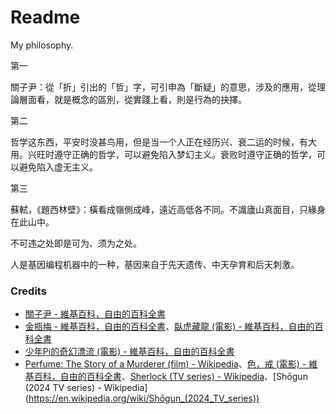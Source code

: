 # Readme
My philosophy.

第一

關子尹：從「折」引出的「哲」字，可引申為「斷疑」的意思，涉及的應用，從理論層面看，就是概念的區別，從實踐上看，則是行為的抉擇。

第二

哲学这东西，平安时没甚鸟用，但是当一个人正在经历兴、衰二运的时候，有大用。兴旺时遵守正确的哲学，可以避免陷入梦幻主义。衰败时遵守正确的哲学，可以避免陷入虚无主义。

第三

蘇軾，《題西林壁》：橫看成嶺側成峰，遠近高低各不同。不識廬山真面目，只緣身在此山中。

不可违之处即是可为、须为之处。

人是基因编程机器中的一种，基因来自于先天遗传、中天孕育和后天刺激。

### Credits
- [關子尹 - 維基百科，自由的百科全書](https://zh.wikipedia.org/zh-hk/關子尹)
- [金瓶梅 - 維基百科，自由的百科全書](https://zh.wikipedia.org/zh-hk/金瓶梅)、[臥虎藏龍 (電影) - 維基百科，自由的百科全書](https://zh.wikipedia.org/zh-tw/臥虎藏龍_(電影))
- [少年Pi的奇幻漂流 (電影) - 維基百科，自由的百科全書](https://zh.wikipedia.org/zh-tw/少年Pi的奇幻漂流_(電影))
- [Perfume: The Story of a Murderer (film) - Wikipedia](https://en.wikipedia.org/wiki/Perfume:_The_Story_of_a_Murderer_(film))、[色，戒 (電影) - 維基百科，自由的百科全書](https://zh.wikipedia.org/zh-tw/色，戒_(電影))、[Sherlock (TV series) - Wikipedia](https://en.wikipedia.org/wiki/Sherlock_(TV_series))、[Shōgun (2024 TV series) - Wikipedia](https://en.wikipedia.org/wiki/Shōgun_(2024_TV_series))
